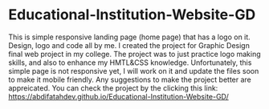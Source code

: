 # Educational-Institution-Website-GD
This is simple responsive landing page (home page) that has a logo on it. Design, logo and code all by me. 
I created the project for Graphic Design final web project in my college. 
The project was to just practice logo making skills, and also to enhance my HMTL&CSS knowledge.
Unfortunately, this simple page is not responsive yet, I will work on it and update the files soon to make it mobile friendly. 
Any suggestions to make the project better are appreicated. 
You can check the project by the clicking this link: https://abdifatahdev.github.io/Educational-Institution-Website-GD/
